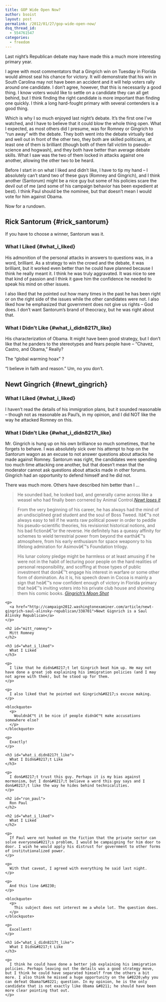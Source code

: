 ```yaml
---
title: GOP Wide Open Now?
author: bsoist
layout: post
permalink: /2012/01/27/gop-wide-open-now/
dsq_thread_id:
  - 554761547
categories:
  - freedom
---
```

Last night&#8217;s Republican debate may have made this a much more interesting primary year.

I agree with most commentators that a Gingrich win on Tuesday in Florida would almost seal his chance for victory. It will demonstrate that his win in South Carolina may not have been an accident and it will help voters rally around one candidate. I don&#8217;t agree, however, that this is necessarily a good thing. I know voters would like to settle on a candidate they can all get behind, but I think finding the right candidate is more important than finding one quickly. I think a long hard-fought primary with several contenders is a good thing. 

Which is why I so much enjoyed last night&#8217;s debate. It&#8217;s the first one I&#8217;ve watched, and I have to believe that it could blow the whole thing open. What I expected, as most others did I presume, was for Romney or Gingrich to &#8220;run away&#8221; with the debate. They both went into the debate virtually tied and well out in front of the other two, they both are skilled politicians, at least one of them is brilliant (though both of them fall victim to pseudo-science and hogwash), and they both have better than average debate skills. What I saw was the two of them locked in attacks against one another, allowing the other two to be heard.

Before I start in on what I liked and didn&#8217;t like, I have to tip my hand &#8211; I absolutely can&#8217;t stand two of these guys (Romney and Gingrich), and I think another (Santorum) might be a nice guy but some of his policies scare the devil out of me (and some of his campaign behavior has been expedient at best). I think Paul should be the nominee, but that doesn&#8217;t mean I would vote for him against Obama.

Now for a rundown.

## Rick Santorum {#rick_santorum}

If you have to choose a winner, Santorum was it. 

### What I Liked {#what_i_liked}

His admonition of the personal attacks in answers to questions was, in a word, brilliant. As a strategy to win the crowd and the debate, it was brilliant, but it worked even better than he could have planned because I think he really meant it. I think he was truly aggravated. It was nice to see that kind of passion and I think it gave him the confidence he needed to speak his mind on other issues.

I also liked that he pointed out how many times in the past he has been right or on the right side of the issues while the other candidates were not. I also liked how he emphasized that government does not give us rights &#8211; God does. I don&#8217;t want Santorum&#8217;s brand of theocracy, but he was right about that.

### What I Didn&#8217;t Like {#what_i_didn8217t_like}

His characterization of Obama. It might have been good strategy, but I don&#8217;t like that he panders to the stereotypes and fears people have &#8211; &#8220;Chavez, Castro, and Obama,&#8221; Really?

The &#8220;global warming hoax&#8221; ?

&#8220;I believe in faith and reason.&#8221; Um, no you don&#8217;t.

## Newt Gingrich {#newt_gingrich}

### What I Liked {#what_i_liked}

I haven&#8217;t read the details of his immigration plans, but it sounded reasonable &#8211; though not as reasonable as Paul&#8217;s, in my opinion, and I did NOT like the way he attacked Romney on this.

### What I Didn&#8217;t Like {#what_i_didn8217t_like}

Mr. Gingrich is hung up on his own brilliance so much sometimes, that he forgets to behave. I was absolutely sick over his attempt to hop on the Santorum wagon as an excuse to not answer questions about attacks he made against Romney. Santorum was right, the candidates were spending too much time attacking one another, but that doesn&#8217;t mean that the moderator cannot ask questions about attacks made in other forums. Gingrich had an opportunity to defend himself and he did not.

There was much more. Others have described him better than I &#8230;

> He sounded bad, he looked bad, and generally came across like a weasel who had finally been cornered by Animal Control.<cite><a href="http://www.washingtonmonthly.com/political-animal-a/2012_01/newt_loses_it035035.php">Newt loses it</a></p> </blockquote> 
> 
> <blockquote>
>   <p>
>     From the very beginning of his career, he has always had the mind of an undisciplined grad student and the soul of Boss Tweed. Itâ€™s not always easy to tell if he wants raw political power in order to peddle his pseudo-scientific theories, his revisionist historical notions, and his bad fictionâ€”or the reverse. He definitely has a queasy affinity for schemes to wield terrestrial power from beyond the earthâ€™s atmosphere, from his early enthusiasm for space weaponry to his lifelong admiration for Asimovâ€™s Foundation trilogy.
>   </p>
>   
>   <p>
>     His lunar colony pledge might be harmless or at least amusing if he were not in the habit of lecturing poor people on the hard realities of personal responsibility, and scoffing at those types of public investment that donâ€™t engage his interest in warfare or some other form of domination. As it is, his speech down in Cocoa is mainly a sign that heâ€™s now confident enough of victory in Florida primary that heâ€™s inviting voters into his private club house and showing them his comic books. <cite><a href="http://www.washingtonmonthly.com/political-animal-a/2012_01/gingrichs_moon_shot035010.php">Gingrich&#8217;s Moon Shot</a></p> </blockquote> 
>     
>     <p>
>       <a href="http://campaign2012.washingtonexaminer.com/article/newt-gingrich-saul-alinsky-republican/338701">Newt Gignrich is a Saul Alinsky Republican</a>
>     </p>
>     
>     <h2 id="mitt_romney">
>       Mitt Romney
>     </h2>
>     
>     <h3 id="what_i_liked">
>       What I Liked
>     </h3>
>     
>     <p>
>       I like that he didn&#8217;t let Gingrich beat him up. He may not have done a great job explaining his immigration policies (and I may not agree with them), but he stood up for them.
>     </p>
>     
>     <p>
>       I also liked that he pointed out Gingrich&#8217;s excuse making.
>     </p>
>     
>     <blockquote>
>       <p>
>         Wouldnâ€™t it be nice if people didnâ€™t make accusations somewhere else?
>       </p>
>     </blockquote>
>     
>     <p>
>       Exactly!
>     </p>
>     
>     <h3 id="what_i_didn8217t_like">
>       What I Didn&#8217;t Like
>     </h3>
>     
>     <p>
>       I don&#8217;t trust this guy. Perhaps it is my bias against mormonism, but I don&#8217;t believe a word this guy says and I don&#8217;t like the way he hides behind technicalities.
>     </p>
>     
>     <h2 id="ron_paul">
>       Ron Paul
>     </h2>
>     
>     <h2 id="what_i_liked">
>       What I Liked
>     </h2>
>     
>     <p>
>       If Paul were not hooked on the fiction that the private sector can solve everyone&#8217;s problem, I would be campaigning for him door to door. I wish he would apply his distrust for government to other forms of institutionalized power.
>     </p>
>     
>     <p>
>       With that caveat, I agreed with everything he said last night.
>     </p>
>     
>     <p>
>       And this line &#8230;
>     </p>
>     
>     <blockquote>
>       <p>
>         This subject does not interest me a whole lot. The question does.
>       </p>
>     </blockquote>
>     
>     <p>
>       Excellent!
>     </p>
>     
>     <h3 id="what_i_didn8217t_like">
>       What I Didn&#8217;t Like
>     </h3>
>     
>     <p>
>       I think he could have done a better job explaining his immigration policies. Perhaps leaving out the details was a good strategy move, but I think he could have separated himself from the others a bit more. I also think he missed a huge opportunity on the &#8220;why you can defeat Obama?&#8221; question. In my opinion, he is the only candidate that is not exactly like Obama &#8211; he should have been more clear pointing that out.
>     </p>
